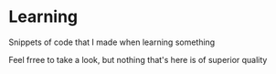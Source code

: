 # Learning
Snippets of code that I made when learning something

Feel frree to take a look, but nothing that's here is of superior quality
